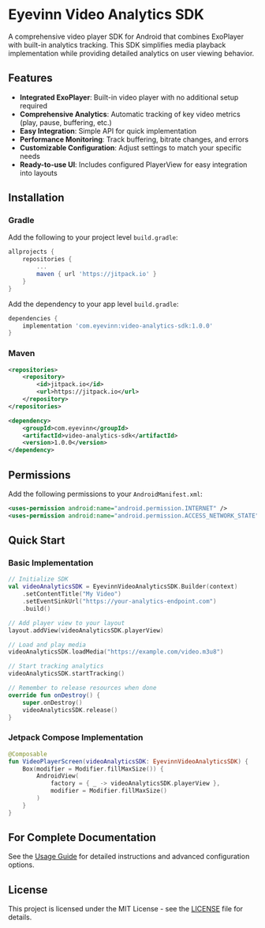 # Eyevinn Video Analytics SDK

A comprehensive video player SDK for Android that combines ExoPlayer with built-in analytics tracking. This SDK simplifies media playback implementation while providing detailed analytics on user viewing behavior.

## Features

- **Integrated ExoPlayer**: Built-in video player with no additional setup required
- **Comprehensive Analytics**: Automatic tracking of key video metrics (play, pause, buffering, etc.)
- **Easy Integration**: Simple API for quick implementation
- **Performance Monitoring**: Track buffering, bitrate changes, and errors
- **Customizable Configuration**: Adjust settings to match your specific needs
- **Ready-to-use UI**: Includes configured PlayerView for easy integration into layouts

## Installation

### Gradle

Add the following to your project level `build.gradle`:

```gradle
allprojects {
    repositories {
        ...
        maven { url 'https://jitpack.io' }
    }
}
```

Add the dependency to your app level `build.gradle`:

```gradle
dependencies {
    implementation 'com.eyevinn:video-analytics-sdk:1.0.0'
}
```

### Maven

```xml
<repositories>
    <repository>
        <id>jitpack.io</id>
        <url>https://jitpack.io</url>
    </repository>
</repositories>

<dependency>
    <groupId>com.eyevinn</groupId>
    <artifactId>video-analytics-sdk</artifactId>
    <version>1.0.0</version>
</dependency>
```

## Permissions

Add the following permissions to your `AndroidManifest.xml`:

```xml
<uses-permission android:name="android.permission.INTERNET" />
<uses-permission android:name="android.permission.ACCESS_NETWORK_STATE" />
```

## Quick Start

### Basic Implementation

```kotlin
// Initialize SDK
val videoAnalyticsSDK = EyevinnVideoAnalyticsSDK.Builder(context)
    .setContentTitle("My Video")
    .setEventSinkUrl("https://your-analytics-endpoint.com")
    .build()

// Add player view to your layout
layout.addView(videoAnalyticsSDK.playerView)

// Load and play media
videoAnalyticsSDK.loadMedia("https://example.com/video.m3u8")

// Start tracking analytics
videoAnalyticsSDK.startTracking()

// Remember to release resources when done
override fun onDestroy() {
    super.onDestroy()
    videoAnalyticsSDK.release()
}
```

### Jetpack Compose Implementation

```kotlin
@Composable
fun VideoPlayerScreen(videoAnalyticsSDK: EyevinnVideoAnalyticsSDK) {
    Box(modifier = Modifier.fillMaxSize()) {
        AndroidView(
            factory = { _ -> videoAnalyticsSDK.playerView },
            modifier = Modifier.fillMaxSize()
        )
    }
}
```

## For Complete Documentation

See the [Usage Guide](USAGE.md) for detailed instructions and advanced configuration options.

## License

This project is licensed under the MIT License - see the [LICENSE](LICENSE) file for details.
